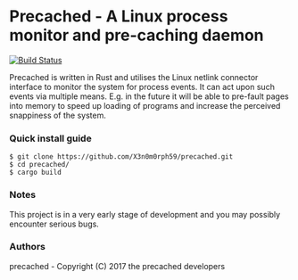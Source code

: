 # Precached - A Linux process monitor and pre-caching daemon
[![Build Status](https://travis-ci.org/X3n0m0rph59/precached.svg?branch=master)](https://travis-ci.org/X3n0m0rph59/precached)

Precached is written in Rust and utilises the Linux netlink connector interface
to monitor the system for process events. It can act upon such events via
multiple means. E.g. in the future it will be able to pre-fault pages into
memory to speed up loading of programs and increase the
perceived snappiness of the system.

### Quick install guide
    $ git clone https://github.com/X3n0m0rph59/precached.git  
    $ cd precached/
    $ cargo build

### Notes
This project is in a very early stage of development and you may
possibly encounter serious bugs.

### Authors
precached - Copyright (C) 2017 the precached developers
